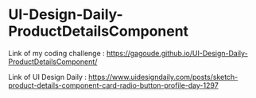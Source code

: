 # UI-Design-Daily-ProductDetailsComponent

Link of my coding challenge : https://gagoude.github.io/UI-Design-Daily-ProductDetailsComponent/

Link of UI Design Daily : https://www.uidesigndaily.com/posts/sketch-product-details-component-card-radio-button-profile-day-1297
